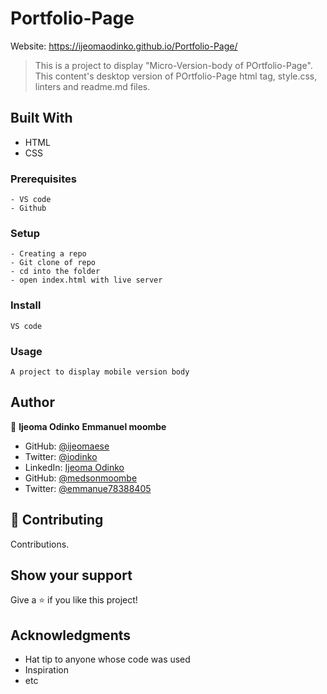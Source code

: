 # Portfolio-Page
Website:  https://ijeomaodinko.github.io/Portfolio-Page/

> This is a project to display "Micro-Version-body of POrtfolio-Page". This content's desktop version of POrtfolio-Page html tag, style.css, linters and readme.md files. 

## Built With
- HTML
- CSS

### Prerequisites
    - VS code
    - Github

### Setup
    - Creating a repo
    - Git clone of repo
    - cd into the folder
    - open index.html with live server

### Install
    VS code

### Usage
    A project to display mobile version body 

## Author
👤 **Ijeoma Odinko**
   **Emmanuel moombe**

- GitHub: [@ijeomaese](https://github.com/ijeomaese)
- Twitter: [@iodinko](https://twitter.com/Iodinko)
- LinkedIn: [Ijeoma Odinko](https://www.linkedin.com/in/ijeoma-odinko)
- GitHub: [@medsonmoombe](https://github.com/medsonmoombe)
- Twitter: [@emmanue78388405](https://twitter.com/@emmanue78388405)


## 🤝 Contributing
Contributions.

## Show your support
Give a ⭐️ if you like this project!

## Acknowledgments
- Hat tip to anyone whose code was used
- Inspiration
- etc
